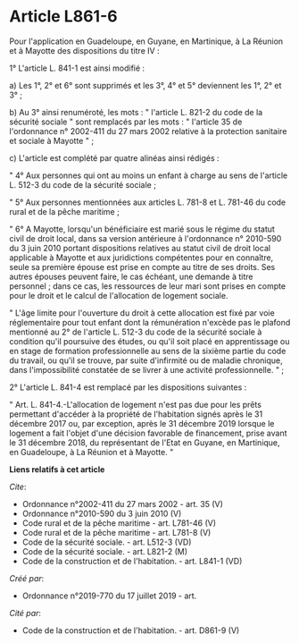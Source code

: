 # Article L861-6

Pour l'application en Guadeloupe, en Guyane, en Martinique, à La Réunion et à Mayotte des dispositions du titre IV : 

1° L'article L. 841-1 est ainsi modifié : 

a) Les 1°, 2° et 6° sont supprimés et les 3°, 4° et 5° deviennent les 1°, 2° et 3° ; 

b) Au 3° ainsi renuméroté, les mots : " l'article L. 821-2 du code de la sécurité sociale " sont remplacés par les mots : "
l'article 35 de l'ordonnance n° 2002-411 du 27 mars 2002 relative à la protection sanitaire et sociale à Mayotte " ; 

c) L'article est complété par quatre alinéas ainsi rédigés : 

" 4° Aux personnes qui ont au moins un enfant à charge au sens de l'article L. 512-3 du code de la sécurité sociale ; 

" 5° Aux personnes mentionnées aux articles L. 781-8 et L. 781-46 du code rural et de la pêche maritime ; 

" 6° A Mayotte, lorsqu'un bénéficiaire est marié sous le régime du statut civil de droit local, dans sa version antérieure à
l'ordonnance n° 2010-590 du 3 juin 2010 portant dispositions relatives au statut civil de droit local applicable à Mayotte et
aux juridictions compétentes pour en connaître, seule sa première épouse est prise en compte au titre de ses droits. Ses
autres épouses peuvent faire, le cas échéant, une demande à titre personnel ; dans ce cas, les ressources de leur mari sont
prises en compte pour le droit et le calcul de l'allocation de logement sociale. 

" L'âge limite pour l'ouverture du droit à cette allocation est fixé par voie réglementaire pour tout enfant dont la
rémunération n'excède pas le plafond mentionné au 2° de l'article L. 512-3 du code de la sécurité sociale à condition qu'il
poursuive des études, ou qu'il soit placé en apprentissage ou en stage de formation professionnelle au sens de la sixième
partie du code du travail, ou qu'il se trouve, par suite d'infirmité ou de maladie chronique, dans l'impossibilité constatée
de se livrer à une activité professionnelle. " ; 

2° L'article L. 841-4 est remplacé par les dispositions suivantes : 

" Art. L. 841-4.-L'allocation de logement n'est pas due pour les prêts permettant d'accéder à la propriété de l'habitation
signés après le 31 décembre 2017 ou, par exception, après le 31 décembre 2019 lorsque le logement a fait l'objet d'une
décision favorable de financement, prise avant le 31 décembre 2018, du représentant de l'Etat en Guyane, en Martinique, en
Guadeloupe, à La Réunion et à Mayotte. "

**Liens relatifs à cet article**

_Cite_:

  - Ordonnance n°2002-411 du 27 mars 2002 - art. 35 (V)
  - Ordonnance n°2010-590 du 3 juin 2010 (V)
  - Code rural et de la pêche maritime - art. L781-46 (V)
  - Code rural et de la pêche maritime - art. L781-8 (V)
  - Code de la sécurité sociale. - art. L512-3 (VD)
  - Code de la sécurité sociale. - art. L821-2 (M)
  - Code de la construction et de l'habitation. - art. L841-1 (VD)

_Créé par_:

  - Ordonnance n°2019-770 du 17 juillet 2019 - art.

_Cité par_:

  - Code de la construction et de l'habitation. - art. D861-9 (V)
